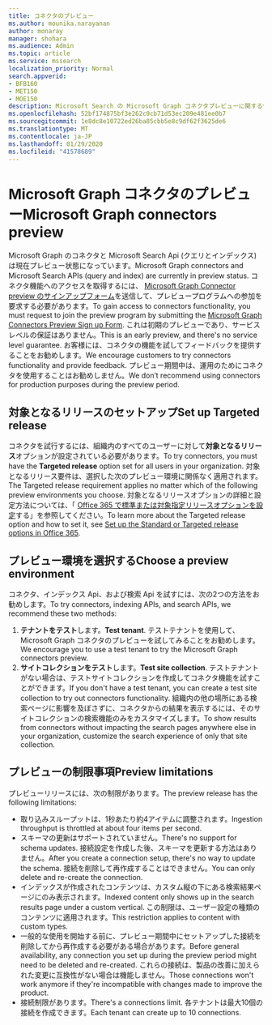 ```yaml
---
title: コネクタのプレビュー
ms.author: mounika.narayanan
author: monaray
manager: shohara
ms.audience: Admin
ms.topic: article
ms.service: mssearch
localization_priority: Normal
search.appverid:
- BFB160
- MET150
- MOE150
description: Microsoft Search の Microsoft Graph コネクタプレビューに関する情報を確認します。
ms.openlocfilehash: 52bf174875bf3e262c0cb71d53ec209e481ee0b7
ms.sourcegitcommit: 1e8dc8e10722ed26ba85cbb5e8c9df62f3625de6
ms.translationtype: MT
ms.contentlocale: ja-JP
ms.lasthandoff: 01/29/2020
ms.locfileid: "41578689"
---
```

# <a name="microsoft-graph-connectors-preview"></a><span data-ttu-id="b7717-103">Microsoft Graph コネクタのプレビュー</span><span class="sxs-lookup"><span data-stu-id="b7717-103">Microsoft Graph connectors preview</span></span>

<span data-ttu-id="b7717-104">Microsoft Graph のコネクタと Microsoft Search Api (クエリとインデックス) は現在プレビュー状態になっています。</span><span class="sxs-lookup"><span data-stu-id="b7717-104">Microsoft Graph connectors and Microsoft Search APIs (query and index) are currently in preview status.</span></span> <span data-ttu-id="b7717-105">コネクタ機能へのアクセスを取得するには、 <a href="https://forms.office.com/Pages/ResponsePage.aspx?id=v4j5cvGGr0GRqy180BHbRxWYgu82J_RFnMMATAS6_chUNVYwNU1CMDNZUDBSSDZKWVo2RDJDRjRLQi4u" target="_blank">Microsoft Graph Connector preview のサインアップフォーム</a>を送信して、プレビュープログラムへの参加を要求する必要があります。</span><span class="sxs-lookup"><span data-stu-id="b7717-105">To gain access to connectors functionality, you must request to join the preview program by submitting the <a href="https://forms.office.com/Pages/ResponsePage.aspx?id=v4j5cvGGr0GRqy180BHbRxWYgu82J_RFnMMATAS6_chUNVYwNU1CMDNZUDBSSDZKWVo2RDJDRjRLQi4u" target="_blank">Microsoft Graph Connectors Preview Sign up Form</a>.</span></span> <span data-ttu-id="b7717-106">これは初期のプレビューであり、サービスレベルの保証はありません。</span><span class="sxs-lookup"><span data-stu-id="b7717-106">This is an early preview, and there's no service level guarantee.</span></span> <span data-ttu-id="b7717-107">お客様には、コネクタの機能を試してフィードバックを提供することをお勧めします。</span><span class="sxs-lookup"><span data-stu-id="b7717-107">We encourage customers to try connectors functionality and provide feedback.</span></span> <span data-ttu-id="b7717-108">プレビュー期間中は、運用のためにコネクタを使用することはお勧めしません。</span><span class="sxs-lookup"><span data-stu-id="b7717-108">We don’t recommend using connectors for production purposes during the preview period.</span></span>

## <a name="set-up-targeted-release"></a><span data-ttu-id="b7717-109">対象となるリリースのセットアップ</span><span class="sxs-lookup"><span data-stu-id="b7717-109">Set up Targeted release</span></span>
<span data-ttu-id="b7717-110">コネクタを試行するには、組織内のすべてのユーザーに対して**対象となるリリース**オプションが設定されている必要があります。</span><span class="sxs-lookup"><span data-stu-id="b7717-110">To try connectors, you must have the **Targeted release** option set for all users in your organization.</span></span> <span data-ttu-id="b7717-111">対象となるリリース要件は、選択した次のプレビュー環境に関係なく適用されます。</span><span class="sxs-lookup"><span data-stu-id="b7717-111">The Targeted release requirement applies no matter which of the following preview environments you choose.</span></span>
<span data-ttu-id="b7717-112">対象となるリリースオプションの詳細と設定方法については、「 <a href="https://docs.microsoft.com/office365/admin/manage/release-options-in-office-365?view=o365-worldwide" target="_blank">Office 365 で標準または対象指定リリースオプションを設定</a>する」を参照してください。</span><span class="sxs-lookup"><span data-stu-id="b7717-112">To learn more about the Targeted release option and how to set it, see <a href="https://docs.microsoft.com/office365/admin/manage/release-options-in-office-365?view=o365-worldwide" target="_blank">Set up the Standard or Targeted release options in Office 365</a>.</span></span>

## <a name="choose-a-preview-environment"></a><span data-ttu-id="b7717-113">プレビュー環境を選択する</span><span class="sxs-lookup"><span data-stu-id="b7717-113">Choose a preview environment</span></span> 
<span data-ttu-id="b7717-114">コネクタ、インデックス Api、および検索 Api を試すには、次の2つの方法をお勧めします。</span><span class="sxs-lookup"><span data-stu-id="b7717-114">To try connectors, indexing APIs, and search APIs, we recommend these two methods:</span></span>
1. <span data-ttu-id="b7717-115">**テナントをテスト**します。</span><span class="sxs-lookup"><span data-stu-id="b7717-115">**Test tenant**.</span></span>  <span data-ttu-id="b7717-116">テストテナントを使用して、Microsoft Graph コネクタのプレビューを試してみることをお勧めします。</span><span class="sxs-lookup"><span data-stu-id="b7717-116">We encourage you to use a test tenant to try the Microsoft Graph connectors preview.</span></span>
2. <span data-ttu-id="b7717-117">**サイトコレクションをテスト**します。</span><span class="sxs-lookup"><span data-stu-id="b7717-117">**Test site collection**.</span></span> <span data-ttu-id="b7717-118">テストテナントがない場合は、テストサイトコレクションを作成してコネクタ機能を試すことができます。</span><span class="sxs-lookup"><span data-stu-id="b7717-118">If you don't have a test tenant, you can create a test site collection to try out connectors functionality.</span></span> <span data-ttu-id="b7717-119">組織内の他の場所にある検索ページに影響を及ぼさずに、コネクタからの結果を表示するには、そのサイトコレクションの検索機能のみをカスタマイズします。</span><span class="sxs-lookup"><span data-stu-id="b7717-119">To show results from connectors without impacting the search pages anywhere else in your organization, customize the search experience of only that site collection.</span></span>

## <a name="preview-limitations"></a><span data-ttu-id="b7717-120">プレビューの制限事項</span><span class="sxs-lookup"><span data-stu-id="b7717-120">Preview limitations</span></span>
<span data-ttu-id="b7717-121">プレビューリリースには、次の制限があります。</span><span class="sxs-lookup"><span data-stu-id="b7717-121">The preview release has the following limitations:</span></span> 
* <span data-ttu-id="b7717-122">取り込みスループットは、1秒あたり約4アイテムに調整されます。</span><span class="sxs-lookup"><span data-stu-id="b7717-122">Ingestion throughput is throttled at about four items per second.</span></span>
* <span data-ttu-id="b7717-123">スキーマの更新はサポートされていません。</span><span class="sxs-lookup"><span data-stu-id="b7717-123">There's no support for schema updates.</span></span> <span data-ttu-id="b7717-124">接続設定を作成した後、スキーマを更新する方法はありません。</span><span class="sxs-lookup"><span data-stu-id="b7717-124">After you create a connection setup, there's no way to update the schema.</span></span> <span data-ttu-id="b7717-125">接続を削除して再作成することはできません。</span><span class="sxs-lookup"><span data-stu-id="b7717-125">You can only delete and re-create the connection.</span></span>
* <span data-ttu-id="b7717-126">インデックスが作成されたコンテンツは、カスタム縦の下にある検索結果ページにのみ表示されます。</span><span class="sxs-lookup"><span data-stu-id="b7717-126">Indexed content only shows up in the search results page under a custom vertical.</span></span> <span data-ttu-id="b7717-127">この制限は、ユーザー設定の種類のコンテンツに適用されます。</span><span class="sxs-lookup"><span data-stu-id="b7717-127">This restriction applies to content with custom types.</span></span>
* <span data-ttu-id="b7717-128">一般的な使用を開始する前に、プレビュー期間中にセットアップした接続を削除してから再作成する必要がある場合があります。</span><span class="sxs-lookup"><span data-stu-id="b7717-128">Before general availability, any connection you set up during the preview period might need to be deleted and re-created.</span></span> <span data-ttu-id="b7717-129">これらの接続は、製品の改善に加えられた変更に互換性がない場合は機能しません。</span><span class="sxs-lookup"><span data-stu-id="b7717-129">Those connections won't work anymore if they're incompatible with changes made to improve the product.</span></span>
* <span data-ttu-id="b7717-130">接続制限があります。</span><span class="sxs-lookup"><span data-stu-id="b7717-130">There's a connections limit.</span></span> <span data-ttu-id="b7717-131">各テナントは最大10個の接続を作成できます。</span><span class="sxs-lookup"><span data-stu-id="b7717-131">Each tenant can create up to 10 connections.</span></span>
